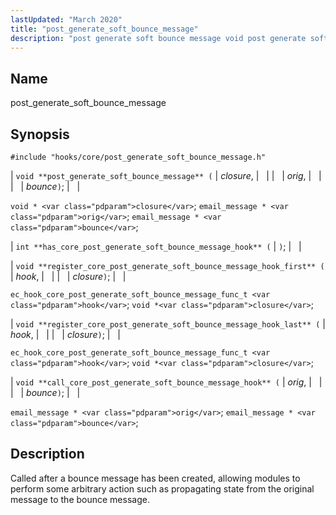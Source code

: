 ```yaml
---
lastUpdated: "March 2020"
title: "post_generate_soft_bounce_message"
description: "post generate soft bounce message void post generate soft bounce message closure orig bounce void closure email message orig email message bounce int has core post generate soft bounce message hook void register core post generate soft bounce message hook first hook closure ec hook core post generate soft bounce..."
---
```


<a name="hooks.core.post_generate_soft_bounce_message"></a> 
## Name

post_generate_soft_bounce_message

## Synopsis

`#include "hooks/core/post_generate_soft_bounce_message.h"`

| `void **post_generate_soft_bounce_message** (` | <var class="pdparam">closure</var>, |   |
|   | <var class="pdparam">orig</var>, |   |
|   | <var class="pdparam">bounce</var>`)`; |   |

`void * <var class="pdparam">closure</var>`;
`email_message * <var class="pdparam">orig</var>`;
`email_message * <var class="pdparam">bounce</var>`;

| `int **has_core_post_generate_soft_bounce_message_hook** (` | `)`; |   |

| `void **register_core_post_generate_soft_bounce_message_hook_first** (` | <var class="pdparam">hook</var>, |   |
|   | <var class="pdparam">closure</var>`)`; |   |

`ec_hook_core_post_generate_soft_bounce_message_func_t <var class="pdparam">hook</var>`;
`void *<var class="pdparam">closure</var>`;

| `void **register_core_post_generate_soft_bounce_message_hook_last** (` | <var class="pdparam">hook</var>, |   |
|   | <var class="pdparam">closure</var>`)`; |   |

`ec_hook_core_post_generate_soft_bounce_message_func_t <var class="pdparam">hook</var>`;
`void *<var class="pdparam">closure</var>`;

| `void **call_core_post_generate_soft_bounce_message_hook** (` | <var class="pdparam">orig</var>, |   |
|   | <var class="pdparam">bounce</var>`)`; |   |

`email_message * <var class="pdparam">orig</var>`;
`email_message * <var class="pdparam">bounce</var>`;<a name="idp44820416"></a> 
## Description

Called after a bounce message has been created, allowing modules to perform some arbitrary action such as propagating state from the original message to the bounce message.